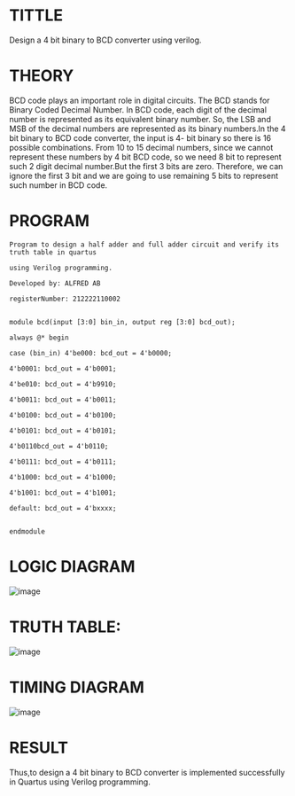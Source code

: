 # TITTLE

Design a 4 bit binary to BCD converter using verilog.


# THEORY

BCD code plays an important role in digital circuits. The BCD stands for Binary Coded Decimal Number. In BCD code, each digit of the decimal number is represented as its equivalent binary number. So, the LSB and MSB of the decimal numbers are represented as its binary numbers.ln the 4 bit binary to BCD code converter, the input is 4- bit binary so there is 16 possible combinations. From 10 to 15 decimal numbers, since we cannot represent these numbers by 4 bit BCD code, so we need 8 bit to represent such 2 digit decimal number.But the first 3 bits are zero. Therefore, we can ignore the first 3 bit and we are going to use remaining 5 bits to represent such number in BCD code.

# PROGRAM

```
Program to design a half adder and full adder circuit and verify its truth table in quartus

using Verilog programming.

Developed by: ALFRED AB

registerNumber: 212222110002


module bcd(input [3:0] bin_in, output reg [3:0] bcd_out);

always @* begin

case (bin_in) 4'be000: bcd_out = 4'b0000;

4'b0001: bcd_out = 4'b0001;

4'be010: bcd_out = 4'b9910;

4'b0011: bcd_out = 4'b0011;

4'b0100: bcd_out = 4'b0100;

4'b0101: bcd_out = 4'b0101;

4'b0110bcd_out = 4'b0110;

4'b0111: bcd_out = 4'b0111;

4'b1000: bcd_out = 4'b1000;

4'b1001: bcd_out = 4'b1001;

default: bcd_out = 4'bxxxx;


endmodule
```

# LOGIC DIAGRAM

![image](https://github.com/Alfredsec/Simulation-project--Digital-Electronics/assets/120621608/5a7efd50-27a8-4801-84ed-464b348e006f)


# TRUTH TABLE:

![image](https://github.com/Alfredsec/Simulation-project--Digital-Electronics/assets/120621608/91343bc2-a142-49e3-b5ba-b49bd9991f82)


# TIMING DIAGRAM

![image](https://github.com/Alfredsec/Simulation-project--Digital-Electronics/assets/120621608/70e9f247-0c12-4f25-9b34-d71590b25c7d)


# RESULT

Thus,to design a 4 bit binary to BCD converter is implemented successfully in Quartus using Verilog programming.


